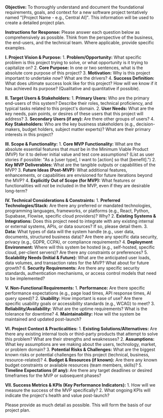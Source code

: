 **Objective:** To thoroughly understand and document the foundational requirements, goals, and context for a new software project tentatively named "[Project Name - e.g., Central AI]". This information will be used to create a detailed project plan.

**Instructions for Response:** Please answer each question below as comprehensively as possible. Think from the perspective of the business, the end-users, and the technical team. Where applicable, provide specific examples.

**I. Project Vision & Purpose:**
    1.  **Problem/Opportunity:** What specific problem is this project trying to solve, or what opportunity is it trying to capitalize on?
    2.  **Core Purpose:** In one or two sentences, what is the absolute core purpose of this project?
    3.  **Motivation:** Why is this project important to undertake *now*? What are the drivers?
    4.  **Success Definition:** What does ultimate success look like for this project? How will we know if it has achieved its purpose? (Qualitative and quantitative if possible).

**II. Target Users & Stakeholders:**
    1.  **Primary Users:** Who are the primary end-users of this system? Describe their roles, technical proficiency, and typical tasks related to this project's domain.
    2.  **User Needs:** What are the key needs, pain points, or desires of these users that this project will address?
    3.  **Secondary Users (if any):** Are there other groups of users?
    4.  **Key Stakeholders:** Who are the key business stakeholders (e.g., decision-makers, budget holders, subject matter experts)? What are their primary interests in this project?

**III. Scope & Functionality:**
    1.  **Core MVP Functionality:** What are the absolute essential features that *must* be in the Minimum Viable Product (MVP) for it to deliver initial value and test core assumptions? (List as user stories if possible: "As a [user type], I want to [action] so that [benefit].")
    2.  **Key MVP Deliverables:** What are the tangible outputs or capabilities of the MVP?
    3.  **Future Ideas (Post-MVP):** What additional features, enhancements, or capabilities are envisioned for future iterations beyond the MVP?
    4.  **Explicitly Out of Scope (for MVP):** What features or functionalities will *not* be included in the MVP, even if they are desirable long-term?

**IV. Technical Considerations & Constraints:**
    1.  **Preferred Technologies/Stack:** Are there any preferred or mandated technologies, programming languages, frameworks, or platforms (e.g., React, Python, Supabase, Flowise, specific cloud providers)? Why?
    2.  **Existing Systems & Integrations:** Does this project need to integrate with any existing internal or external systems, APIs, or data sources? If so, please detail them.
    3.  **Data:** What types of data will the system handle (e.g., user data, documents, structured business data)? Are there any specific data security, privacy (e.g., GDPR, CCPA), or compliance requirements?
    4.  **Deployment Environment:** Where will this system be hosted (e.g., self-hosted, specific cloud, per-client servers)? Are there any constraints or preferences?
    5.  **Scalability Needs (Initial & Future):** What are the anticipated user loads, data volumes, and transaction rates for the MVP? What about for future growth?
    6.  **Security Requirements:** Are there any specific security standards, authentication mechanisms, or access control models that need to be implemented?

**V. Non-Functional Requirements:**
    1.  **Performance:** Are there specific performance expectations (e.g., page load times, API response times, AI query speed)?
    2.  **Usability:** How important is ease of use? Are there specific usability goals or accessibility standards (e.g., WCAG) to meet?
    3.  **Reliability/Availability:** What are the uptime requirements? What is the tolerance for downtime?
    4.  **Maintainability:** How will the system be maintained and updated post-launch?

**VI. Project Context & Practicalities:**
    1.  **Existing Solutions/Alternatives:** Are there any existing internal tools or third-party products that attempt to solve this problem? What are their strengths and weaknesses?
    2.  **Assumptions:** What key assumptions are we making about the users, technology, market, or problem domain?
    3.  **Potential Risks & Challenges:** What are the biggest known risks or potential challenges for this project (technical, business, resource-related)?
    4.  **Budget & Resources (if known):** Are there any known budget constraints or available resources (team members, skills)?
    5.  **Timeline Expectations (if any):** Are there any target deadlines or desired timeframes for the MVP or subsequent phases?

**VII. Success Metrics & KPIs (Key Performance Indicators):**
    1.  How will we measure the success of the MVP specifically?
    2.  What ongoing KPIs will indicate the project's health and value post-launch?

Please provide as much detail as possible. This will form the basis of our project plan.
